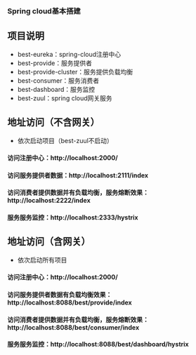 ### Spring cloud基本搭建
## 项目说明
* best-eureka：spring-cloud注册中心
* best-provide：服务提供者
* best-provide-cluster：服务提供负载均衡
* best-consumer：服务消费者
* best-dashboard：服务监控
* best-zuul：spring cloud网关服务

## 地址访问（不含网关）
* 依次启动项目（best-zuul不启动）
#### 访问注册中心：http://localhost:2000/
#### 访问服务提供者数据：http://localhost:2111/index
#### 访问消费者提供数据并有负载均衡，服务熔断效果：http://localhost:2222/index
#### 服务服务监控：http://localhost:2333/hystrix

## 地址访问（含网关）
* 依次启动所有项目
#### 访问注册中心：http://localhost:2000/
#### 访问服务提供者数据有负载均衡效果：http://localhost:8088/best/provide/index
#### 访问消费者提供数据并有负载均衡，服务熔断效果：http://localhost:8088/best/consumer/index
#### 服务服务监控：http://localhost:8088/best/dashboard/hystrix